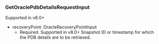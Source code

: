 ### GetOraclePdbDetailsRequestInput
Supported in v8.0+

- recoveryPoint: OracleRecoveryPointInput
  - Required. Supported in v8.0+
Snapshot ID or timestamp for which the PDB details are to be retrieved.

